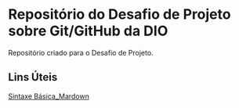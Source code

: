 # Repositório do Desafio de Projeto sobre Git/GitHub da DIO
Repositório criado para o Desafio de Projeto.

## Lins Úteis
[Sintaxe Básica_Mardown](https://www.mardownguide.org/basic-syntax/)
